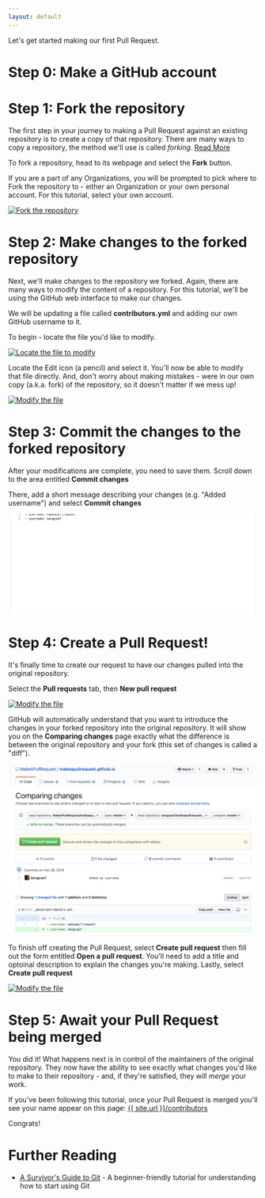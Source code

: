 ```yaml
---
layout: default
---
```


Let's get started making our first Pull Request.

# Step 0: Make a GitHub account

# Step 1: Fork the repository

The first step in your journey to making a Pull Request against an existing repository is to create a copy of that repository. There are many ways to copy a repository, the method we'll use is called *forking*. [Read More](https://help.github.com/en/articles/fork-a-repo)

To fork a repository, head to its webpage and select the **Fork** button.

If you are a part of any Organizations, you will be prompted to pick where to Fork the repository to - either an Organization or your own personal account. For this tutorial, select your own account.

<a href="/assets/images/tutorial/Fork.gif" target="_blank"><img src="/assets/images/tutorial/Fork.gif" alt="Fork the repository"></a>

# Step 2: Make changes to the forked repository

Next, we'll make changes to the repository we forked. Again, there are many ways to modify the content of a repository. For this tutorial, we'll be using the GitHub web interface to make our changes.

We will be updating a file called **contributors.yml** and adding our own GitHub username to it.

To begin - locate the file you'd like to modify.

<a href="/assets/images/tutorial/LocateFile.gif" target="_blank"><img src="/assets/images/tutorial/LocateFile.gif" alt="Locate the file to modify"></a>

Locate the Edit icon (a pencil) and select it. You'll now be able to modify that file directly. And, don't worry about making mistakes - were in our own copy (a.k.a. fork) of the repository, so it doesn't matter if we mess up!

<a href="/assets/images/tutorial/ModifyFile.gif" target="_blank"><img src="/assets/images/tutorial/ModifyFile.gif" alt="Modify the file"></a>

# Step 3: Commit the changes to the forked repository

After your modifications are complete, you need to save them. Scroll down to the area entitled **Commit changes**

There, add a short message describing your changes (e.g. "Added username") and select **Commit changes**

<a href="/assets/images/tutorial/CommitChanges.gif" target="_blank"><img src="/assets/images/tutorial/CommitChanges.gif" alt="Modify the file"></a>

# Step 4: Create a Pull Request!

It's finally time to create our request to have our changes pulled into the original repository.

Select the **Pull requests** tab, then **New pull request**

<a href="/assets/images/tutorial/MakePullRequest.gif" target="_blank"><img src="/assets/images/tutorial/MakePullRequest.gif" alt="Modify the file"></a>

GitHub will automatically understand that you want to introduce the changes in your forked repository into the original repository. It will show you on the **Comparing changes** page exactly what the difference is between the original repository and your fork (this set of changes is called a "diff").

<a href="/assets/images/tutorial/Diff.png" target="_blank"><img src="/assets/images/tutorial/Diff.png" alt="Modify the file"></a>

To finish off creating the Pull Request, select **Create pull request** then fill out the form entitled **Open a pull request**. You'll need to add a title and optoinal description to explain the changes you're making. Lastly, select **Create pull request**

<a href="/assets/images/tutorial/MakePullRequest.gif" target="_blank"><img src="/assets/images/tutorial/MakePullRequest.gif" alt="Modify the file"></a>

# Step 5: Await your Pull Request being merged

You did it! What happens next is in control of the maintainers of the original repository. They now have the ability to see exactly what changes you'd like to make to their repository - and, if they're satisfied, they will *merge* your work.

If you've been following this tutorial, once your Pull Request is merged you'll see your name appear on this page: [{{ site.url }}/contributors](/contributors)

Congrats!

# Further Reading

* [A Survivor's Guide to Git](https://www.prolificinteractive.com/2018/12/05/a-survivors-guide-to-git/) - A beginner-friendly tutorial for understanding how to start using Git


